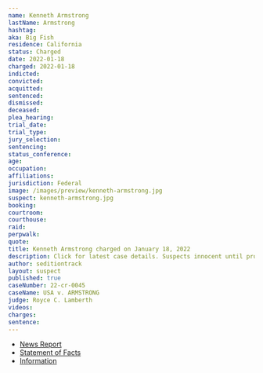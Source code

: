 ```yaml
---
name: Kenneth Armstrong
lastName: Armstrong
hashtag:
aka: Big Fish
residence: California
status: Charged
date: 2022-01-18
charged: 2022-01-18
indicted:
convicted:
acquitted:
sentenced:
dismissed:
deceased:
plea_hearing:
trial_date:
trial_type:
jury_selection:
sentencing:
status_conference:
age:
occupation:
affiliations:
jurisdiction: Federal
image: /images/preview/kenneth-armstrong.jpg
suspect: kenneth-armstrong.jpg
booking:
courtroom:
courthouse:
raid:
perpwalk:
quote:
title: Kenneth Armstrong charged on January 18, 2022
description: Click for latest case details. Suspects innocent until proven guilty.
author: seditiontrack
layout: suspect
published: true
caseNumber: 22-cr-0045
caseName: USA v. ARMSTRONG
judge: Royce C. Lamberth
videos:
charges:
sentence:
---
```

- [News Report](https://www.ktvu.com/news/peninsula-farm-owner-latest-bay-area-resident-charged-in-capitol-riot)
- [Statement of Facts](https://www.justice.gov/usao-dc/case-multi-defendant/file/1481466/download)
- [Information](https://extremism.gwu.edu/sites/g/files/zaxdzs2191/f/Kenneth%20Scott%20Armstrong%20III%20Informaiton.pdf)
